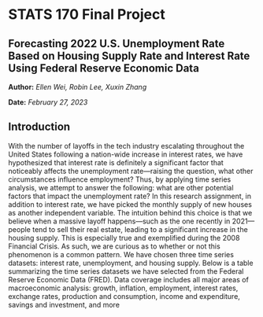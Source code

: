# STATS 170 Final Project

## Forecasting 2022 U.S. Unemployment Rate Based on Housing Supply Rate and Interest Rate Using Federal Reserve Economic Data

**Author:** *Ellen Wei, Robin Lee, Xuxin Zhang*

**Date:** *February 27, 2023*

## Introduction

With the number of layoffs in the tech industry escalating throughout the United States following a nation-wide increase in interest rates, we have hypothesized that interest rate is definitely a significant factor that noticeably affects the unemployment rate—raising the question, what other circumstances influence employment? Thus, by applying time series analysis, we attempt to answer the following: what are other potential factors that impact the unemployment rate?
In this research assignment, in addition to interest rate, we have picked the monthly supply of new houses as another independent variable. The intuition behind this choice is that we believe when a massive layoff happens—such as the one recently in 2021—people tend to sell their real estate, leading to a significant increase in the housing supply. This is especially true and exemplified during the 2008 Financial Crisis.
As such, we are curious as to whether or not this phenomenon is a common pattern. We have chosen three time series datasets: interest rate, unemployment, and housing supply. Below is a table summarizing the time series datasets we have selected from the Federal Reserve Economic Data (FRED). Data coverage includes all major areas of macroeconomic analysis: growth, inflation, employment, interest rates, exchange rates, production and consumption, income and expenditure, savings and investment, and more
